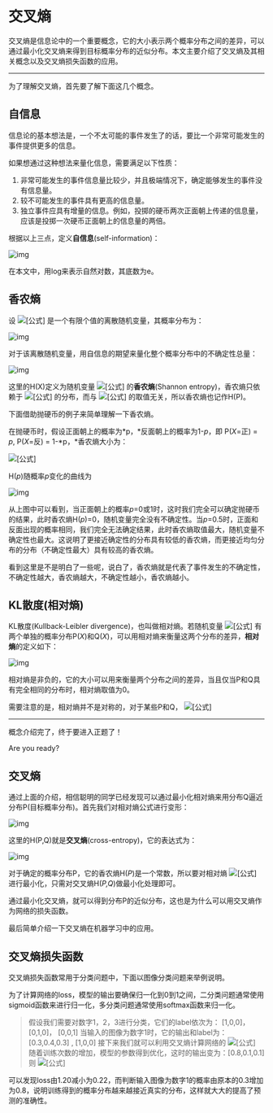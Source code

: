 #  交叉熵

交叉熵是信息论中的一个重要概念，它的大小表示两个概率分布之间的差异，可以通过最小化交叉熵来得到目标概率分布的近似分布。本文主要介绍了交叉熵及其相关概念以及交叉熵损失函数的应用。

------

为了理解交叉熵，首先要了解下面这几个概念。

## **自信息**

信息论的基本想法是，一个不太可能的事件发生了的话，要比一个非常可能发生的事件提供更多的信息。

如果想通过这种想法来量化信息，需要满足以下性质：

1. 非常可能发生的事件信息量比较少，并且极端情况下，确定能够发生的事件没有信息量。
2. 较不可能发生的事件具有更高的信息量。
3. 独立事件应具有增量的信息。例如，投掷的硬币两次正面朝上传递的信息量，应该是投掷一次硬币正面朝上的信息量的两倍。

根据以上三点，定义**自信息**(self-information)：

![img](https://pic4.zhimg.com/80/v2-b1d933107e222fdc99545e4c462b882f_1440w.jpg)

在本文中，用log来表示自然对数，其底数为e。

## **香农熵**

设 ![[公式]](https://www.zhihu.com/equation?tex=X) 是一个有限个值的离散随机变量，其概率分布为：

![img](https://pic3.zhimg.com/80/v2-23104cbb69ee618a41956603334c22a2_1440w.png)

对于该离散随机变量，用自信息的期望来量化整个概率分布中的不确定性总量：

![img](https://pic1.zhimg.com/80/v2-28e62ec3462d5298c4da5fed7089cdc4_1440w.jpg)

这里的H(X)定义为随机变量 ![[公式]](https://www.zhihu.com/equation?tex=X) 的**香农熵**(Shannon entropy)，香农熵只依赖于 ![[公式]](https://www.zhihu.com/equation?tex=X) 的分布，而与 ![[公式]](https://www.zhihu.com/equation?tex=X) 的取值无关，所以香农熵也记作H(P)。



下面借助抛硬币的例子来简单理解一下香农熵。

在抛硬币时，假设正面朝上的概率为*p，*反面朝上的概率为1-*p*，即 P(*X*=正) = *p*, P(*X*=反) = 1-*p，*香农熵大小为：

![[公式]](https://www.zhihu.com/equation?tex=\quad\quad\quad\quad+H(p)+%3D+-p+\cdot+logp+-+(1-p)+\cdot+log(1-p))

H(*p*)随概率*p*变化的曲线为

![img](https://pic3.zhimg.com/80/v2-81ae252badc3c59e1d76315079073996_1440w.jpg)

从上图中可以看到，当正面朝上的概率*p*=0或1时，这时我们完全可以确定抛硬币的结果，此时香农熵H(*p*)=0，随机变量完全没有不确定性。当*p*=0.5时，正面和反面出现的概率相同，我们完全无法确定结果，此时香农熵取值最大，随机变量不确定性也最大。这说明了更接近确定性的分布具有较低的香农熵，而更接近均匀分布的分布（不确定性最大）具有较高的香农熵。

看到这里是不是明白了一些呢，说白了，香农熵就是代表了事件发生的不确定性，不确定性越大，香农熵越大，不确定性越小，香农熵越小。

## **KL散度(相对熵)**

KL散度(Kullback-Leibler divergence)，也叫做相对熵。若随机变量 ![[公式]](https://www.zhihu.com/equation?tex=X) 有两个单独的概率分布P(*X*)和Q(*X*)，可以用相对熵来衡量这两个分布的差异，**相对熵**的定义如下：

![img](https://pic1.zhimg.com/80/v2-e75331faea08c855636e7263e00981bc_1440w.jpg)

相对熵是非负的，它的大小可以用来衡量两个分布之间的差异，当且仅当P和Q具有完全相同的分布时，相对熵取值为0。

需要注意的是，相对熵并不是对称的，对于某些P和Q， ![[公式]](https://www.zhihu.com/equation?tex=D_{KL}(P||Q)\neq+D_{KL}(Q||P)+)

------

概念介绍完了，终于要进入正题了！

Are you ready?



## **交叉熵**

通过上面的介绍，相信聪明的同学已经发现可以通过最小化相对熵来用分布Q逼近分布P(目标概率分布)。首先我们对相对熵公式进行变形：

![img](https://pic2.zhimg.com/80/v2-0af0ae95ea73522e1718be0350f6929d_1440w.jpg)

这里的H(P,Q)就是**交叉熵**(cross-entropy)，它的表达式为：

![img](https://pic3.zhimg.com/80/v2-4d8aa0d70095cf466578afd5a020e7f6_1440w.jpg)

对于确定的概率分布P，它的香农熵H(*P*)是一个常数，所以要对相对熵 ![[公式]](https://www.zhihu.com/equation?tex=D_{KL}(P||Q)) 进行最小化，只需对交叉熵H(*P,Q*)做最小化处理即可。

通过最小化交叉熵，就可以得到分布P的近似分布，这也是为什么可以用交叉熵作为网络的损失函数。



最后简单介绍一下交叉熵在机器学习中的应用。

## **交叉熵损失函数**

交叉熵损失函数常用于分类问题中，下面以图像分类问题来举例说明。

为了计算网络的loss，模型的输出要确保归一化到0到1之间，二分类问题通常使用sigmoid函数来进行归一化，多分类问题通常使用softmax函数来归一化。

> 假设我们需要对数字1，2，3进行分类，它们的label依次为：
> [1,0,0]， [0,1,0]， [0,0,1]
> 当输入的图像为数字1时，它的输出和label为：
> [0.3,0.4,0.3] , [1,0,0]
> 接下来我们就可以利用交叉熵计算网络的 ![[公式]](https://www.zhihu.com/equation?tex=loss+%3D+-%281%2Alog%280.3%29+%2B+0+%2B+0%29+%3D1.20)
> 随着训练次数的增加，模型的参数得到优化，这时的输出变为：[0.8,0.1,0.1]
> 则 ![[公式]](https://www.zhihu.com/equation?tex=loss+%3D+-%281%2Alog%280.8%29+%2B+0+%2B+0%29+%3D+0.22)

可以发现loss由1.20减小为0.22，而判断输入图像为数字1的概率由原本的0.3增加为0.8，说明训练得到的概率分布越来越接近真实的分布，这样就大大的提高了预测的准确性。